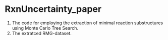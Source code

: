 # RxnUncertainty_paper
1. The code for employing the extraction of minimal reaction substructures using Monte Carlo Tree Search.
2. The extratced RMG-dataset.

